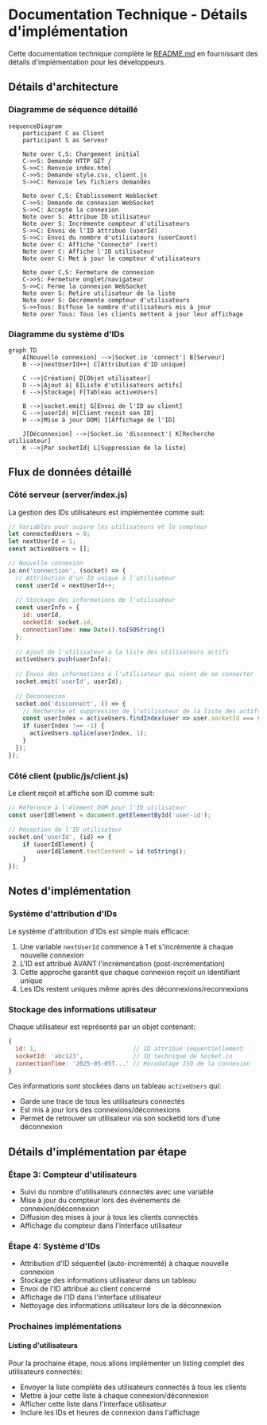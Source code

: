 # Documentation Technique - Détails d'implémentation

Cette documentation technique complète le [README.md](../README.md) en fournissant des détails d'implémentation pour les développeurs.

## Détails d'architecture

### Diagramme de séquence détaillé

```mermaid
sequenceDiagram
    participant C as Client
    participant S as Serveur

    Note over C,S: Chargement initial
    C->>S: Demande HTTP GET /
    S->>C: Renvoie index.html
    C->>S: Demande style.css, client.js
    S->>C: Renvoie les fichiers demandés
    
    Note over C,S: Établissement WebSocket
    C->>S: Demande de connexion WebSocket
    S->>C: Accepte la connexion
    Note over S: Attribue ID utilisateur
    Note over S: Incrémente compteur d'utilisateurs
    S->>C: Envoi de l'ID attribué (userId)
    S->>C: Envoi du nombre d'utilisateurs (userCount)
    Note over C: Affiche "Connecté" (vert)
    Note over C: Affiche l'ID utilisateur
    Note over C: Met à jour le compteur d'utilisateurs
    
    Note over C,S: Fermeture de connexion
    C->>S: Fermeture onglet/navigateur
    S->>C: Ferme la connexion WebSocket
    Note over S: Retire utilisateur de la liste
    Note over S: Décrémente compteur d'utilisateurs
    S->>Tous: Diffuse le nombre d'utilisateurs mis à jour
    Note over Tous: Tous les clients mettent à jour leur affichage
```

### Diagramme du système d'IDs

```mermaid
graph TD
    A[Nouvelle connexion] -->|Socket.io 'connect'| B[Serveur]
    B -->|nextUserId++| C[Attribution d'ID unique]
    
    C -->|Création| D[Objet utilisateur]
    D -->|Ajout à| E[Liste d'utilisateurs actifs]
    E -->|Stockage| F[Tableau activeUsers]
    
    B -->|socket.emit| G[Envoi de l'ID au client]
    G -->|userId| H[Client reçoit son ID]
    H -->|Mise à jour DOM| I[Affichage de l'ID]
    
    J[Déconnexion] -->|Socket.io 'disconnect'| K[Recherche utilisateur]
    K -->|Par socketId| L[Suppression de la liste]
```

## Flux de données détaillé

### Côté serveur (server/index.js)

La gestion des IDs utilisateurs est implémentée comme suit:

```javascript
// Variables pour suivre les utilisateurs et le compteur
let connectedUsers = 0;
let nextUserId = 1;
const activeUsers = [];

// Nouvelle connexion
io.on('connection', (socket) => {
  // Attribution d'un ID unique à l'utilisateur
  const userId = nextUserId++;
  
  // Stockage des informations de l'utilisateur
  const userInfo = {
    id: userId,
    socketId: socket.id,
    connectionTime: new Date().toISOString()
  };
  
  // Ajout de l'utilisateur à la liste des utilisateurs actifs
  activeUsers.push(userInfo);
  
  // Envoi des informations à l'utilisateur qui vient de se connecter
  socket.emit('userId', userId);
  
  // Déconnexion
  socket.on('disconnect', () => {
    // Recherche et suppression de l'utilisateur de la liste des actifs
    const userIndex = activeUsers.findIndex(user => user.socketId === socket.id);
    if (userIndex !== -1) {
      activeUsers.splice(userIndex, 1);
    }
  });
});
```

### Côté client (public/js/client.js)

Le client reçoit et affiche son ID comme suit:

```javascript
// Référence à l'élément DOM pour l'ID utilisateur
const userIdElement = document.getElementById('user-id');

// Réception de l'ID utilisateur
socket.on('userId', (id) => {
    if (userIdElement) {
        userIdElement.textContent = id.toString();
    }
});
```

## Notes d'implémentation

### Système d'attribution d'IDs

Le système d'attribution d'IDs est simple mais efficace:

1. Une variable `nextUserId` commence à 1 et s'incrémente à chaque nouvelle connexion
2. L'ID est attribué AVANT l'incrémentation (post-incrémentation)
3. Cette approche garantit que chaque connexion reçoit un identifiant unique
4. Les IDs restent uniques même après des déconnexions/reconnexions

### Stockage des informations utilisateur

Chaque utilisateur est représenté par un objet contenant:

```javascript
{
  id: 1,                           // ID attribué séquentiellement
  socketId: 'abc123',              // ID technique de Socket.io
  connectionTime: '2025-05-05T...' // Horodatage ISO de la connexion
}
```

Ces informations sont stockées dans un tableau `activeUsers` qui:
- Garde une trace de tous les utilisateurs connectés
- Est mis à jour lors des connexions/déconnexions
- Permet de retrouver un utilisateur via son socketId lors d'une déconnexion

## Détails d'implémentation par étape

### Étape 3: Compteur d'utilisateurs

- Suivi du nombre d'utilisateurs connectés avec une variable
- Mise à jour du compteur lors des événements de connexion/déconnexion
- Diffusion des mises à jour à tous les clients connectés
- Affichage du compteur dans l'interface utilisateur

### Étape 4: Système d'IDs

- Attribution d'ID séquentiel (auto-incrémenté) à chaque nouvelle connexion
- Stockage des informations utilisateur dans un tableau
- Envoi de l'ID attribué au client concerné
- Affichage de l'ID dans l'interface utilisateur
- Nettoyage des informations utilisateur lors de la déconnexion

### Prochaines implémentations

#### Listing d'utilisateurs

Pour la prochaine étape, nous allons implémenter un listing complet des utilisateurs connectés:

- Envoyer la liste complète des utilisateurs connectés à tous les clients
- Mettre à jour cette liste à chaque connexion/déconnexion
- Afficher cette liste dans l'interface utilisateur
- Inclure les IDs et heures de connexion dans l'affichage